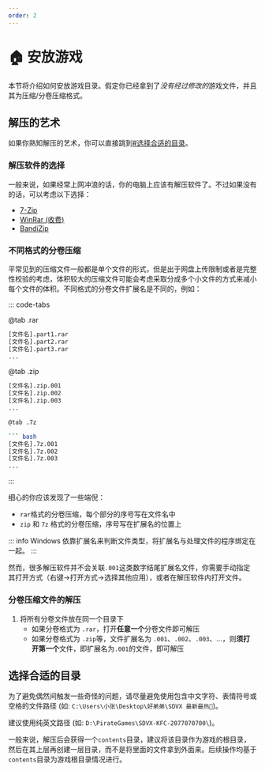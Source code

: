```yaml
---
order: 2
---
```


# :house: 安放游戏

本节将介绍如何安放游戏目录。假定你已经拿到了*没有经过修改的*游戏文件，并且其为压缩/分卷压缩格式。

## 解压的艺术

如果你熟知解压的艺术，你可以直接跳到[#选择合适的目录](#选择合适的目录)。

### 解压软件的选择

一般来说，如果经常上网冲浪的话，你的电脑上应该有解压软件了。不过如果没有的话，可以考虑以下选择：
+ [7-Zip](http://www.7-zip.org/)
+ [WinRar (收费)](https://www.win-rar.com/predownload.html?&L=7)
+ [BandiZip](https://cn.bandisoft.com/bandizip/old/6/)

### 不同格式的分卷压缩

平常见到的压缩文件一般都是单个文件的形式，但是出于网盘上传限制或者是完整性校验的考虑，体积较大的压缩文件可能会考虑采取分成多个小文件的方式来减小每个文件的体积。不同格式的分卷文件扩展名是不同的，例如：

::: code-tabs

@tab .rar

``` bash
[文件名].part1.rar
[文件名].part2.rar
[文件名].part3.rar
...
```

@tab .zip

``` bash
[文件名].zip.001
[文件名].zip.002
[文件名].zip.003
...

@tab .7z

``` bash
[文件名].7z.001
[文件名].7z.002
[文件名].7z.003
...
```

:::

细心的你应该发现了一些端倪：
+ `rar`格式的分卷压缩，每个部分的序号写在文件名中
+ `zip` 和 `7z` 格式的分卷压缩，序号写在扩展名的位置上

::: info
Windows 依靠扩展名来判断文件类型，将扩展名与处理文件的程序绑定在一起。
:::

然而，很多解压软件并不会关联`.001`这类数字结尾扩展名文件，你需要手动指定其打开方式（右键->打开方式->选择其他应用），或者在解压软件内打开文件。

### 分卷压缩文件的解压

1. 将所有分卷文件放在同一个目录下
   + 如果分卷格式为 `.rar`，打开**任意一个**分卷文件即可解压
   + 如果分卷格式为 `.zip`等，文件扩展名为 `.001`、`.002`、`.003`、...，则**须打开第一个**文件，即扩展名为`.001`的文件，即可解压

## 选择合适的目录

为了避免偶然间触发一些奇怪的问题，请尽量避免使用包含中文字符、表情符号或空格的文件路径 (如: `C:\Users\小张\Desktop\好弟弟\SDVX 最新最热🤩`)。

建议使用纯英文路径 (如: `D:\PirateGames\SDVX-KFC-2077070700\`)。

一般来说，解压后会获得一个`contents`目录，建议将该目录作为游戏的根目录，然后在其上层再创建一层目录，而不是将里面的文件拿到外面来。后续操作均基于`contents`目录为游戏根目录情况进行。